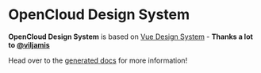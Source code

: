 # OpenCloud Design System

**OpenCloud Design System** is based on [Vue Design System](https://vueds.com/) - **Thanks a lot to [@viljamis](https://twitter.com/viljamis)**

Head over to the [generated docs](https://owncloud.github.io/owncloud-design-system/) for more information!
